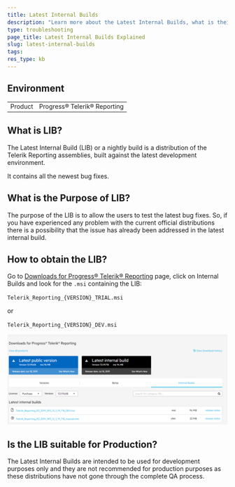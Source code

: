 ```yaml
---
title: Latest Internal Builds
description: "Learn more about the Latest Internal Builds, what is their purpose in Telerik Reporting and how to download and use them."
type: troubleshooting
page_title: Latest Internal Builds Explained
slug: latest-internal-builds
tags: 
res_type: kb
---
```


## Environment
<table>
	<tbody>
		<tr>
			<td>Product</td>
			<td>Progress® Telerik® Reporting</td>
		</tr>
	</tbody>
</table>


## What is LIB?

The Latest Internal Build (LIB) or a nightly build is a distribution of the Telerik Reporting assemblies, built against the latest development environment.

It contains all the newest bug fixes.

## What is the Purpose of LIB?

The purpose of the LIB is to allow the users to test the latest bug fixes. So, if you have experienced any problem with the current official distributions there is a possibility that the issue has already been addressed in the latest internal build.

## How to obtain the LIB?

Go to [Downloads for Progress® Telerik® Reporting](https://www.telerik.com/account/product-download?product=REPORTING) page, click on Internal Builds and look for the `.msi` containing the LIB:

`Telerik_Reporting_{VERSION}_TRIAL.msi`

or

`Telerik_Reporting_{VERSION}_DEV.msi`

![Latest Internal Build Download page for Telerik Reporting with Purchase version 13.1.19.618 selected](resources/download-lib.png)

## Is the LIB suitable for Production?

The Latest Internal Builds are intended to be used for development purposes only and they are not recommended for production purposes as these distributions have not gone through the complete QA process.
